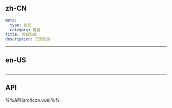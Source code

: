 ## zh-CN
```yaml
meta:
  type: 组件
  category: 容器
title: 页面包装
description: 页面包装
```
---
## en-US
```yaml

```
---


## API

%%API(src/icon.vue)%%

